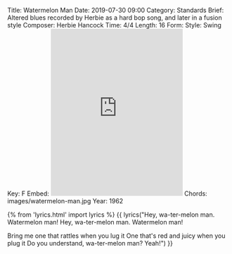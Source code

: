 Title: Watermelon Man
Date: 2019-07-30 09:00
Category: Standards
Brief: Altered blues recorded by Herbie as a hard bop song, and later in a fusion style
Composer: Herbie Hancock
Time: 4/4
Length: 16
Form:
Style: Swing
Key: F
Embed: <iframe src="https://open.spotify.com/embed/user/thatdavidmiller/playlist/2TnIB8ALbdgSkcldSUqG7a" width="300" height="380" frameborder="0" allowtransparency="true" allow="encrypted-media"></iframe>
Chords: images/watermelon-man.jpg
Year: 1962

{% from 'lyrics.html' import lyrics %}
{{ lyrics("Hey, wa-ter-melon man. Watermelon man!
Hey, wa-ter-melon man. Watermelon man!

Bring me one that rattles when you lug it
One that's red and juicy when you plug it
Do you understand, wa-ter-melon man?
Yeah!") }}
